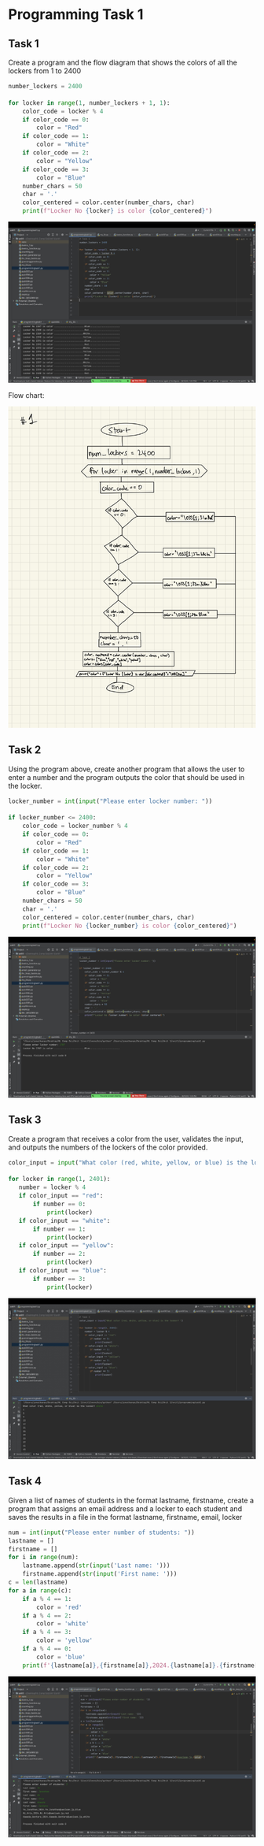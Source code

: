 # Programming Task 1

## Task 1
Create a program and the flow diagram that shows the colors of all the lockers from 1 to 2400


```.py
number_lockers = 2400

for locker in range(1, number_lockers + 1, 1):
    color_code = locker % 4
    if color_code == 0:
        color = "Red"
    if color_code == 1:
        color = "White"
    if color_code == 2:
        color = "Yellow"
    if color_code == 3:
        color = "Blue"
    number_chars = 50
    char = '.'
    color_centered = color.center(number_chars, char)
    print(f"Locker No {locker} is color {color_centered}")
```


![](prgmtask1_task1.jpg)


Flow chart:

![](prgmtask1_task1flowchart.jpg)


## Task 2
Using the program above, create another program that allows the user to enter a number and the program outputs the color that should be used in the locker.


```.py
locker_number = int(input("Please enter locker number: "))

if locker_number <= 2400:
    color_code = locker_number % 4
    if color_code == 0:
        color = "Red"
    if color_code == 1:
        color = "White"
    if color_code == 2:
        color = "Yellow"
    if color_code == 3:
        color = "Blue"
    number_chars = 50
    char = '.'
    color_centered = color.center(number_chars, char)
    print(f"Locker No {locker_number} is color {color_centered}")
 ```
 
 
 ![](prgmtask1_task2.jpg)
 
 
 ## Task 3
 Create a program that receives a color from the user, validates the input,  and outputs the numbers of the lockers of the color provided. 
 
 
 ```.py
 color_input = input("What color (red, white, yellow, or blue) is the locker? ")

for locker in range(1, 2401):
    number = locker % 4
    if color_input == "red":
        if number == 0:
            print(locker)
    if color_input == "white":
        if number == 1:
            print(locker)
    if color_input == "yellow":
        if number == 2:
            print(locker)
    if color_input == "blue":
        if number == 3:
            print(locker)
 ```
 
 
 ![](prgmtask1_task3.jpg)
 
 
 ## Task 4
Given a list of names of students in the format lastname, firstname, create a program that assigns an email address and a locker to each student and saves the results in a file in the format lastname, firstname, email, locker 


```.py
num = int(input("Please enter number of students: "))
lastname = []
firstname = []
for i in range(num):
    lastname.append(str(input('Last name: ')))
    firstname.append(str(input('First name: ')))
c = len(lastname)
for a in range(c):
    if a % 4 == 1:
        color = 'red'
    if a % 4 == 2:
        color = 'white'
    if a % 4 == 3:
        color = 'yellow'
    if a % 4 == 0:
        color = 'blue'
    print(f'{lastname[a]},{firstname[a]},2024.{lastname[a]}.{firstname[a]}@uwcisak.jp,{color}')
```


![](prgmtask1_task4.jpg)

